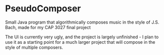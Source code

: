 # PseudoComposer
Small Java program that algorithmically composes music in the style of J.S. Bach, made for my CAP 3027 final project

The UI is currently very ugly, and the project is largely unfinished - I plan to use it as a starting point for a much 
larger project that will compose in the style of multiple composers.
